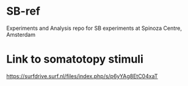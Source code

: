 # SB-ref
Experiments and Analysis repo for SB experiments at Spinoza Centre, Amsterdam 

# Link to somatotopy stimuli

https://surfdrive.surf.nl/files/index.php/s/p6yYAg8EtC04xaT
